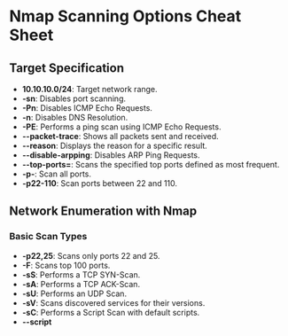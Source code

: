 # Nmap Scanning Options Cheat Sheet

## Target Specification
- **10.10.10.0/24**: Target network range.
- **-sn**: Disables port scanning.
- **-Pn**: Disables ICMP Echo Requests.
- **-n**: Disables DNS Resolution.
- **-PE**: Performs a ping scan using ICMP Echo Requests.
- **--packet-trace**: Shows all packets sent and received.
- **--reason**: Displays the reason for a specific result.
- **--disable-arpping**: Disables ARP Ping Requests.
- **--top-ports=<num>**: Scans the specified top ports defined as most frequent.
- **-p-**: Scan all ports.
- **-p22-110**: Scan ports between 22 and 110.

## Network Enumeration with Nmap

### Basic Scan Types
- **-p22,25**: Scans only ports 22 and 25.
- **-F**: Scans top 100 ports.
- **-sS**: Performs a TCP SYN-Scan.
- **-sA**: Performs a TCP ACK-Scan.
- **-sU**: Performs an UDP Scan.
- **-sV**: Scans discovered services for their versions.
- **-sC**: Performs a Script Scan with default scripts.
- **--script <script>**: Performs a Script Scan using specified scripts.
- **-O**: Performs an OS Detection Scan.
- **-A**: Performs OS Detection, Service Detection, and traceroute.

### Advanced Options
- **-D RND:5**: Sets number of random Decoys used in scan.
- **-e**: Specifies the network interface for the scan.
- **-S 10.10.10.200**: Specifies source IP address for the scan.
- **-g**: Specifies source port for the scan.
- **--dns-server <ns>**: Performs DNS resolution using specified name server.

## Output Options
- **-oA filename**: Stores results in all available formats with filename.
- **-oN filename**: Stores results in normal format with filename.
- **-oG filename**: Stores results in "grepable" format with filename.
- **-oX filename**: Stores results in XML format with filename.

## Performance Options
- **--max-retries <num>**: Sets number of retries for specific port scans.
- **--stats-every=5s**: Displays scan status every 5 seconds.
- **-v/-vv**: Displays verbose output during scan.
- **--initial-rtt-timeout 50ms**: Sets initial RTT timeout.
- **--max-rtt-timeout 100ms**: Sets maximum RTT timeout.
- **--min-rate 300**: Sets number of packets sent simultaneously.
- **-T <0-5>**: Specifies specific timing template.

